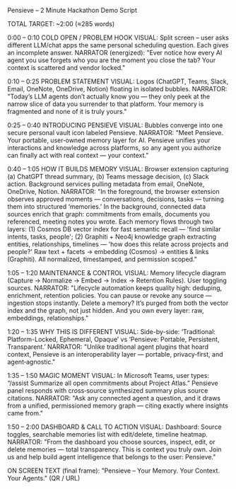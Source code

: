 Pensieve – 2 Minute Hackathon Demo Script

TOTAL TARGET: ~2:00 (≈285 words)

0:00 – 0:10  COLD OPEN / PROBLEM HOOK
VISUAL: Split screen – user asks different LLM/chat apps the same personal scheduling question. Each gives an incomplete answer.
NARRATOR (energized): "Ever notice how every AI agent you use forgets who you are the moment you close the tab? Your context is scattered and vendor locked."

0:10 – 0:25  PROBLEM STATEMENT
VISUAL: Logos (ChatGPT, Teams, Slack, Email, OneNote, OneDrive, Notion) floating in isolated bubbles.
NARRATOR: "Today’s LLM agents don’t actually know you — they only peek at the narrow slice of data you surrender to that platform. Your memory is fragmented and none of it is truly yours."

0:25 – 0:40  INTRODUCING PENSIEVE
VISUAL: Bubbles converge into one secure personal vault icon labeled Pensieve.
NARRATOR: "Meet Pensieve. Your portable, user‑owned memory layer for AI. Pensieve unifies your interactions and knowledge across platforms, so any agent you authorize can finally act with real context — your context."

0:40 – 1:05  HOW IT BUILDS MEMORY
VISUAL: Browser extension capturing (a) ChatGPT thread summary, (b) Teams message decision, (c) Slack action. Background services pulling metadata from email, OneNote, OneDrive, Notion.
NARRATOR: "In the foreground, the browser extension observes approved moments — conversations, decisions, tasks — turning them into structured ‘memories.’ In the background, connected data sources enrich that graph: commitments from emails, documents you referenced, meeting notes you wrote. Each memory flows through two layers: (1) Cosmos DB vector index for fast semantic recall — 'find similar intents, tasks, people'; (2) Graphiti + Neo4j knowledge graph extracting entities, relationships, timelines — 'how does this relate across projects and people?' Raw text + facets → embedding (Cosmos) → entities & links (Graphiti). All normalized, timestamped, and permission scoped."

1:05 – 1:20  MAINTENANCE & CONTROL
VISUAL: Memory lifecycle diagram (Capture → Normalize → Embed → Index → Retention Rules). User toggling sources.
NARRATOR: "Lifecycle automation keeps quality high: deduping, enrichment, retention policies. You can pause or revoke any source — ingestion stops instantly. Delete a memory? It’s purged from both the vector index and the graph, not just hidden. And you own every layer: raw, embeddings, relationships."

1:20 – 1:35  WHY THIS IS DIFFERENT
VISUAL: Side-by-side: ‘Traditional: Platform-Locked, Ephemeral, Opaque’ vs ‘Pensieve: Portable, Persistent, Transparent.’
NARRATOR: "Unlike traditional agent plugins that hoard context, Pensieve is an interoperability layer — portable, privacy‑first, and agent‑agnostic."

1:35 – 1:50  MAGIC MOMENT
VISUAL: In Microsoft Teams, user types: “/assist Summarize all open commitments about Project Atlas.” Pensieve panel responds with cross‑source synthesized summary plus source citations.
NARRATOR: "Ask any connected agent a question, and it draws from a unified, permissioned memory graph — citing exactly where insights came from."

1:50 – 2:00  DASHBOARD & CALL TO ACTION
VISUAL: Dashboard: Source toggles, searchable memories list with edit/delete, timeline heatmap.
NARRATOR: "From the dashboard you choose sources, inspect, edit, or delete memories — total transparency. This is context you truly own. Join us and help build agent intelligence that belongs to the user: Pensieve."

ON SCREEN TEXT (final frame): "Pensieve – Your Memory. Your Context. Your Agents."  (QR / URL)

